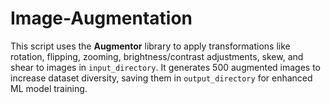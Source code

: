 # Image-Augmentation
This script uses the **Augmentor** library to apply transformations like rotation, flipping, zooming, brightness/contrast adjustments, skew, and shear to images in `input_directory`. It generates 500 augmented images to increase dataset diversity, saving them in `output_directory` for enhanced ML model training.
